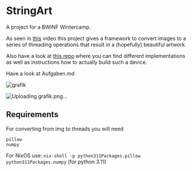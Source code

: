 # StringArt

A project for a BWINF Wintercamp.

As seen in [this](https://youtube.com/watch?v=WGccIFf6MF8&feature=share8) video this project gives a framework to convert images to a series of threading operations that result in a (hopefully) beautiful artwork.

Also have a look at [this repo](https://github.com/bdring/StringArt/) where you can find different implementations as well as instructions how to actually build such a device.

Have a look at Aufgaben.md

![grafik](https://github.com/jon011235/StringArt/assets/148149771/337545ab-20e7-45b3-9d53-521fef0ed316)

![Uploading grafik.png…]()

## Requirements
For converting from img to threads you will need
```
pillow
numpy
```

For NixOS use: ```nix-shell -p python311Packages.pillow python311Packages.numpy``` (for python 3.11)
